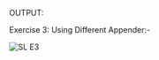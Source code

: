 OUTPUT:


Exercise 3: Using Different Appender:-


![SL E3](https://github.com/user-attachments/assets/6795285e-88b4-48a2-9679-ffc8f28585af)
